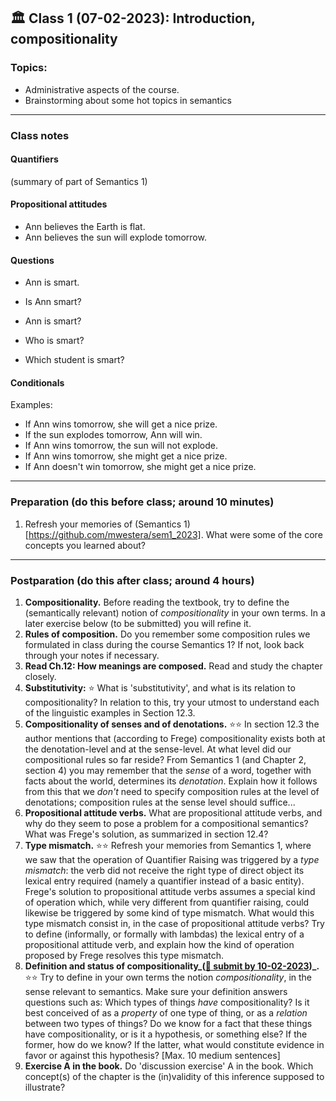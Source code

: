 
## 🏛 Class 1 (07-02-2023): Introduction, compositionality

### Topics:
- Administrative aspects of the course.
- Brainstorming about some hot topics in semantics

----

### Class notes

#### Quantifiers

(summary of part of Semantics 1)


#### Propositional attitudes

- Ann believes the Earth is flat.
- Ann believes the sun will explode tomorrow.

#### Questions

- Ann is smart.
- Is Ann smart?
- Ann is smart?

- Who is smart?
- Which student is smart?

#### Conditionals

Examples:
- If Ann wins tomorrow, she will get a nice prize.
- If the sun explodes tomorrow, Ann will win.
- If Ann wins tomorrow, the sun will not explode.
- If Ann wins tomorrow, she might get a nice prize.
- If Ann doesn't win tomorrow, she might get a nice prize.

----

### Preparation (do this before class; around 10 minutes)

1. Refresh your memories of (Semantics 1)[https://github.com/mwestera/sem1_2023]. What were some of the core concepts you learned about?

-----

### Postparation (do this after class; around 4 hours)

1. **Compositionality.** Before reading the textbook, try to define the (semantically relevant) notion of _compositionality_ in your own terms. In a later exercise below (to be submitted) you will refine it.
2. **Rules of composition.** Do you remember some composition rules we formulated in class during the course Semantics 1? If not, look back through your notes if necessary.
3. **Read Ch.12: How meanings are composed.** Read and study the chapter closely.
4. **Substitutivity:** ⭐ What is 'substitutivity', and what is its relation to compositionality? In relation to this, try your utmost to understand each of the linguistic examples in Section 12.3.
5. **Compositionality of senses and of denotations.** ⭐⭐ In section 12.3 the author mentions that (according to Frege) compositionality exists both at the denotation-level and at the sense-level. At what level did our compositional rules so far reside? From Semantics 1 (and Chapter 2, section 4) you may remember that the _sense_ of a word, together with facts about the world, determines its _denotation_. Explain how it follows from this that we _don't_ need to specify composition rules at the level of denotations; composition rules at the sense level should suffice...
6. **Propositional attitude verbs.** What are propositional attitude verbs, and why do they seem to pose a problem for a compositional semantics? What was Frege's solution, as summarized in section 12.4? 
7. **Type mismatch.** ⭐⭐ Refresh your memories from Semantics 1, where we saw that the operation of Quantifier Raising was triggered by a _type mismatch_: the verb did not receive the right type of direct object its lexical entry required (namely a quantifier instead of a basic entity). Frege's solution to propositional attitude verbs assumes a special kind of operation which, while very different from quantifier raising, could likewise be triggered by some kind of type mismatch. What would this type mismatch consist in, in the case of propositional attitude verbs? Try to define (informally, or formally with lambdas) the lexical entry of a propositional attitude verb, and explain how the kind of operation proposed by Frege resolves this type mismatch.
8. **Definition and status of compositionality_([📩 submit by 10-02-2023](https://brightspace.universiteitleiden.nl/d2l/le/lessons/178729/topics/2067173))_.** ⭐⭐ Try to define in your own terms the notion _compositionality_, in the sense relevant to semantics. Make sure your definition answers questions such as: Which types of things _have_ compositionality? Is it best conceived of as a _property_ of one type of thing, or as a _relation_ between two types of things? Do we know for a fact that these things have compositionality, or is it a hypothesis, or something else? If the former, how do we know? If the latter, what would constitute evidence in favor or against this hypothesis? [Max. 10 medium sentences]
9. **Exercise A in the book.** Do 'discussion exercise' A in the book. Which concept(s) of the chapter is the (in)validity of this inference supposed to illustrate?